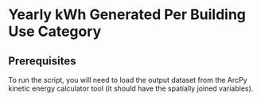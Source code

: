 # Yearly kWh Generated Per Building Use Category
## Prerequisites
To run the script, you will need to load the output dataset from the ArcPy kinetic energy calculator tool (it should have the spatially joined variables).
